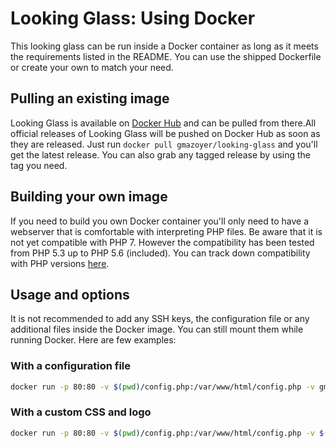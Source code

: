 # Looking Glass: Using Docker

This looking glass can be run inside a Docker container as long as it meets
the requirements listed in the README. You can use the shipped Dockerfile or
create your own to match your need.

## Pulling an existing image

Looking Glass is available on
[Docker Hub](https://hub.docker.com/r/gmazoyer/looking-glass/) and can be
pulled from there.All official releases of Looking Glass will be pushed on
Docker Hub as soon as they are released. Just run
`docker pull gmazoyer/looking-glass` and you'll get the latest release. You
can also grab any tagged release by using the tag you need.

## Building your own image

If you need to build you own Docker container you'll only need to have a
webserver that is comfortable with interpreting PHP files. Be aware that it is
not yet compatible with PHP 7. However the compatibility has been tested from
PHP 5.3 up to PHP 5.6 (included). You can track down compatibility with PHP
versions [here](https://travis-ci.org/respawner/looking-glass).

## Usage and options

It is not recommended to add any SSH keys, the configuration file or any
additional files inside the Docker image. You can still mount them while
running Docker. Here are few examples:

### With a configuration file

```sh
docker run -p 80:80 -v $(pwd)/config.php:/var/www/html/config.php -v gmazoyer/looking-glass:latest
```

### With a custom CSS and logo

```sh
docker run -p 80:80 -v $(pwd)/config.php:/var/www/html/config.php -v $(pwd)/mystyle.css:/var/www/html/css/mystyle.css gmazoyer/looking-glass:latest
```
